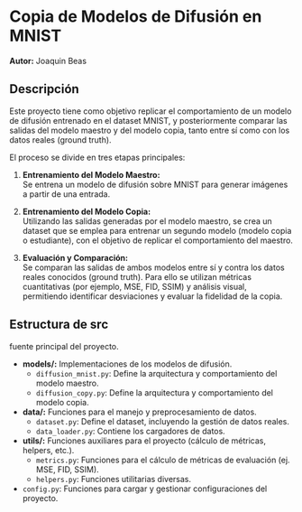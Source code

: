 # Copia de Modelos de Difusión en MNIST

**Autor:** Joaquin Beas

## Descripción

Este proyecto tiene como objetivo replicar el comportamiento de un modelo de difusión entrenado en el dataset MNIST, y posteriormente comparar las salidas del modelo maestro y del modelo copia, tanto entre sí como con los datos reales (ground truth).

El proceso se divide en tres etapas principales:

1. **Entrenamiento del Modelo Maestro:**  
   Se entrena un modelo de difusión sobre MNIST para generar imágenes a partir de una entrada.

2. **Entrenamiento del Modelo Copia:**  
   Utilizando las salidas generadas por el modelo maestro, se crea un dataset que se emplea para entrenar un segundo modelo (modelo copia o estudiante), con el objetivo de replicar el comportamiento del maestro.

3. **Evaluación y Comparación:**  
   Se comparan las salidas de ambos modelos entre sí y contra los datos reales conocidos (ground truth). Para ello se utilizan métricas cuantitativas (por ejemplo, MSE, FID, SSIM) y análisis visual, permitiendo identificar desviaciones y evaluar la fidelidad de la copia.

## Estructura de src

fuente principal del proyecto.
  - **models/:**
    Implementaciones de los modelos de difusión.
    - `diffusion_mnist.py`: Define la arquitectura y comportamiento del modelo maestro.
    - `diffusion_copy.py`: Define la arquitectura y comportamiento del modelo copia.
  - **data/:**
    Funciones para el manejo y preprocesamiento de datos.  
    - `dataset.py`: Define el dataset, incluyendo la gestión de datos reales.
    - `data_loader.py`: Contiene los cargadores de datos.
  - **utils/:**
    Funciones auxiliares para el proyecto (cálculo de métricas, helpers, etc.).
    - `metrics.py`: Funciones para el cálculo de métricas de evaluación (ej. MSE, FID, SSIM).
    - `helpers.py`: Funciones utilitarias diversas.
  - `config.py`: Funciones para cargar y gestionar configuraciones del proyecto.
